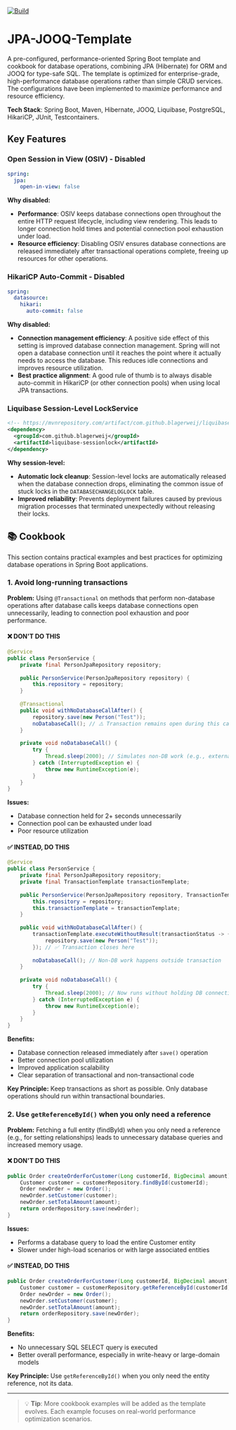 [![Build](https://github.com/OlegCheban/JPA-JOOQ-Template/actions/workflows/mvn.yml/badge.svg)](https://github.com/OlegCheban/JPA-JOOQ-Template/actions/workflows/mvn.yml)

# JPA-JOOQ-Template
A pre-configured, performance-oriented Spring Boot template and cookbook for database operations, combining JPA (Hibernate) for ORM and JOOQ for type-safe SQL. The template is optimized for enterprise-grade, high-performance database operations rather than simple CRUD services. The configurations have been implemented to maximize performance and resource efficiency.

**Tech Stack**: Spring Boot, Maven, Hibernate, JOOQ, Liquibase, PostgreSQL, HikariCP, JUnit, Testcontainers.   

## Key Features

### Open Session in View (OSIV) - Disabled

```yaml
spring:
  jpa:
    open-in-view: false
```

**Why disabled:**
- **Performance**: OSIV keeps database connections open throughout the entire HTTP request lifecycle, including view rendering. This leads to longer connection hold times and potential connection pool exhaustion under load.
- **Resource efficiency**: Disabling OSIV ensures database connections are released immediately after transactional operations complete, freeing up resources for other operations.

### HikariCP Auto-Commit - Disabled

```yaml
spring:
  datasource:
    hikari:
      auto-commit: false
```

**Why disabled:**
- **Connection management efficiency**: A positive side effect of this setting is improved database connection management. Spring will not open a database connection until it reaches the point where it actually needs to access the database. This reduces idle connections and improves resource utilization. 
- **Best practice alignment**: A good rule of thumb is to always disable auto-commit in HikariCP (or other connection pools) when using local JPA transactions.



### Liquibase Session-Level LockService

```xml
<!-- https://mvnrepository.com/artifact/com.github.blagerweij/liquibase-sessionlock -->
<dependency>
  <groupId>com.github.blagerweij</groupId>
  <artifactId>liquibase-sessionlock</artifactId>
</dependency>
```

**Why session-level:**
- **Automatic lock cleanup**: Session-level locks are automatically released when the database connection drops, eliminating the common issue of stuck locks in the `DATABASECHANGELOGLOCK` table.
- **Improved reliability**: Prevents deployment failures caused by previous migration processes that terminated unexpectedly without releasing their locks.

## 📚 Cookbook

This section contains practical examples and best practices for optimizing database operations in Spring Boot applications.

### 1. Avoid long-running transactions

**Problem:** Using `@Transactional` on methods that perform non-database operations after database calls keeps database connections open unnecessarily, leading to connection pool exhaustion and poor performance.

#### ❌ DON'T DO THIS

```java
@Service
public class PersonService {
    private final PersonJpaRepository repository;
    
    public PersonService(PersonJpaRepository repository) {
        this.repository = repository;        
    }
    
    @Transactional
    public void withNoDatabaseCallAfter() {
        repository.save(new Person("Test"));
        noDatabaseCall(); // ⚠️ Transaction remains open during this call
    }
    
    private void noDatabaseCall() {
        try {
            Thread.sleep(2000); // Simulates non-DB work (e.g., external API calls, file processing)
        } catch (InterruptedException e) {
            throw new RuntimeException(e);
        }
    }
}
```

**Issues:**
- Database connection held for 2+ seconds unnecessarily
- Connection pool can be exhausted under load
- Poor resource utilization

#### ✅ INSTEAD, DO THIS

```java
@Service
public class PersonService {
    private final PersonJpaRepository repository;
    private final TransactionTemplate transactionTemplate;
    
    public PersonService(PersonJpaRepository repository, TransactionTemplate transactionTemplate) {
        this.repository = repository;
        this.transactionTemplate = transactionTemplate;
    }
    
    public void withNoDatabaseCallAfter() {
        transactionTemplate.executeWithoutResult(transactionStatus -> {
            repository.save(new Person("Test"));
        }); // ✅ Transaction closes here
        
        noDatabaseCall(); // Non-DB work happens outside transaction
    }
    
    private void noDatabaseCall() {
        try {
            Thread.sleep(2000); // Now runs without holding DB connection
        } catch (InterruptedException e) {
            throw new RuntimeException(e);
        }
    }
}
```

**Benefits:**
- Database connection released immediately after `save()` operation
- Better connection pool utilization
- Improved application scalability
- Clear separation of transactional and non-transactional code

**Key Principle:** Keep transactions as short as possible. Only database operations should run within transactional boundaries.


### 2. Use `getReferenceById()` when you only need a reference

**Problem:** Fetching a full entity (findById) when you only need a reference (e.g., for setting relationships) leads to unnecessary database queries and increased memory usage.

#### ❌ DON'T DO THIS

```java
public Order createOrderForCustomer(Long customerId, BigDecimal amount) {
    Customer customer = customerRepository.findById(customerId);
    Order newOrder = new Order();
    newOrder.setCustomer(customer);
    newOrder.setTotalAmount(amount);
    return orderRepository.save(newOrder);
}
```

**Issues:**
- Performs a database query to load the entire Customer entity
- Slower under high-load scenarios or with large associated entities

#### ✅ INSTEAD, DO THIS

```java
public Order createOrderForCustomer(Long customerId, BigDecimal amount) {
    Customer customer = customerRepository.getReferenceById(customerId);
    Order newOrder = new Order();
    newOrder.setCustomer(customer);
    newOrder.setTotalAmount(amount);
    return orderRepository.save(newOrder);
}
```

**Benefits:**
- No unnecessary SQL SELECT query is executed
- Better overall performance, especially in write-heavy or large-domain models

**Key Principle:** Use `getReferenceById()` when you only need the entity reference, not its data.


---

> 💡 **Tip**: More cookbook examples will be added as the template evolves. Each example focuses on real-world performance optimization scenarios.